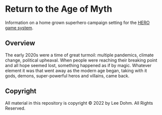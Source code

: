 # Return to the Age of Myth

Information on a home grown superhero campaign setting for the [HERO game system][hero].

[hero]: https://www.herogames.com

## Overview

The early 2020s were a time of great turmoil: multiple pandemics, climate change, political upheaval. When people were reaching their breaking point and all hope seemed lost, something happened as if by magic. Whatever element it was that went away as the modern age began, taking with it gods, demons, super-powerful heros and villains, came back.

## Copyright

All material in this repository is copyright &copy; 2022 by Lee Dohm. All Rights Reserved.
